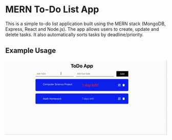 # MERN To-Do List App

This is a simple to-do list application built using the MERN stack (MongoDB, Express, React and Node.js). The app allows users to create, update and delete tasks. It also automatically sorts tasks by deadline/priority.

## Example Usage

![alt-text](https://github.com/shashanksaini13/to-do-app/blob/main/TodoGif.gif)

